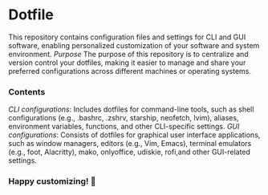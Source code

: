 # Dotfile 
This repository contains configuration files and settings for CLI and GUI software, enabling personalized customization of your software and system environment.
*Purpose* The purpose of this repository is to centralize and version control your dotfiles, making it easier to manage and share your preferred configurations across different machines or operating systems.

### Contents
*CLI configurations*: Includes dotfiles for command-line tools, such as shell configurations (e.g., .bashrc, .zshrv, starship, neofetch, lvim), aliases, environment variables, functions, and other CLI-specific settings.
*GUI configurations*: Consists of dotfiles for graphical user interface applications, such as window managers, editors (e.g., Vim, Emacs), terminal emulators (e.g., foot, Alacritty), mako, onlyoffice, udiskie, rofi,and other GUI-related settings.

### Happy customizing! 🎉
